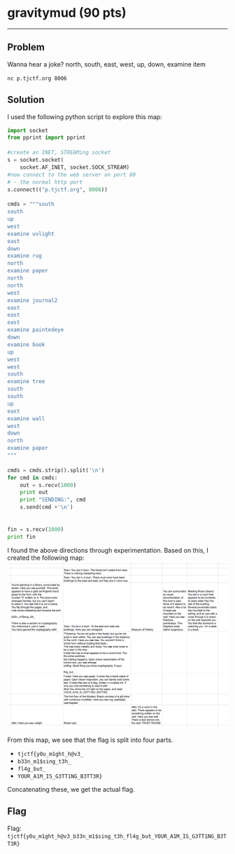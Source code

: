 # gravitymud (90 pts)

---
## Problem
Wanna hear a joke? north, south, east, west, up, down, examine item

`nc p.tjctf.org 8006`

## Solution
I used the following python script to explore this map:
```python
import socket
from pprint import pprint

#create an INET, STREAMing socket
s = socket.socket(
    socket.AF_INET, socket.SOCK_STREAM)
#now connect to the web server on port 80
# - the normal http port
s.connect(("p.tjctf.org", 8006))

cmds = """south
south
up
west
examine uvlight
east
down
examine rug
north
examine paper
north
north
west
examine journal2
east
east
east
examine paintedeye
down
examine book
up
west
west
south
examine tree
south
south
up
east
examine wall
west
down
north
examine paper
"""

cmds = cmds.strip().split('\n')
for cmd in cmds:
    out = s.recv(1000)
    print out
    print "SENDING:", cmd
    s.send(cmd +'\n')
    

fin = s.recv(1000)
print fin
```
I found the above directions through experimentation. Based on this, I created the following map:
![](gravitymud_map.png)

From this map, we see that the flag is split into four parts.
- `tjctf{y0u_m1ght_h@v3_`
- `b33n_m1$sing_t3h_`
- `fl4g_but_`
- `YOUR_A1M_IS_G3TT1NG_B3TT3R}`

Concatenating these, we get the actual flag.

## Flag
Flag: `tjctf{y0u_m1ght_h@v3_b33n_m1$sing_t3h_fl4g_but_YOUR_A1M_IS_G3TT1NG_B3TT3R}`